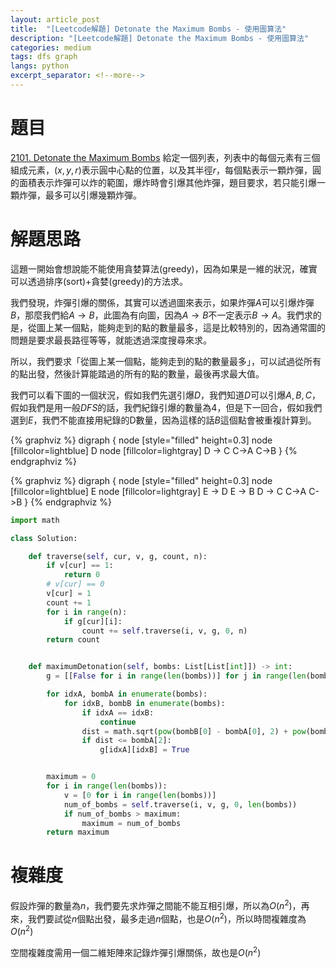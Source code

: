 ```yaml
---
layout: article_post
title:  "[Leetcode解題] Detonate the Maximum Bombs - 使用圖算法"
description: "[Leetcode解題] Detonate the Maximum Bombs - 使用圖算法"
categories: medium
tags: dfs graph
langs: python
excerpt_separator: <!--more-->
---
```


# 題目
[2101. Detonate the Maximum Bombs](https://leetcode.com/problems/detonate-the-maximum-bombs/)
給定一個列表，列表中的每個元素有三個組成元素，$(x, y, r)$表示圓中心點的位置，以及其半徑$r$，每個點表示一顆炸彈，圓的面積表示炸彈可以炸的範圍，爆炸時會引爆其他炸彈，題目要求，若只能引爆一顆炸彈，最多可以引爆幾顆炸彈。

<!--more-->

# 解題思路

這題一開始會想說能不能使用貪婪算法(greedy)，因為如果是一維的狀況，確實可以透過排序(sort)+貪婪(greedy)的方法求。

我們發現，炸彈引爆的關係，其實可以透過圖來表示，如果炸彈$A$可以引爆炸彈$B$，那麼我們給$A \rightarrow B$，此圖為有向圖，因為$A \rightarrow B$不一定表示$B \rightarrow A$。我們求的是，從圖上某一個點，能夠走到的點的數量最多，這是比較特別的，因為通常圖的問題是要求最長路徑等等，就能透過深度搜尋來求。

所以，我們要求「從圖上某一個點，能夠走到的點的數量最多」，可以試過從所有的點出發，然後計算能踏過的所有的點的數量，最後再求最大值。

我們可以看下圖的一個狀況，假如我們先選引爆$D$，我們知道$D$可以引爆$A, B, C$，假如我們是用一般$DFS$的話，我們紀錄引爆的數量為4，但是下一回合，假如我們選到$E$，我們不能直接用紀錄的D數量，因為這樣的話$B$這個點會被重複計算到。


{% graphviz %}
digraph {
node [style="filled" height=0.3]
node [fillcolor=lightblue] D
node [fillcolor=lightgray]
D -> C
C->A
C->B
}
{% endgraphviz %}

{% graphviz %}
digraph {
node [style="filled" height=0.3]
node [fillcolor=lightblue] E
node [fillcolor=lightgray]
E -> D
E -> B
D -> C
C->A
C->B
}
{% endgraphviz %}



```python
import math

class Solution:

    def traverse(self, cur, v, g, count, n):
        if v[cur] == 1:
            return 0
        # v[cur] == 0
        v[cur] = 1
        count += 1
        for i in range(n):
            if g[cur][i]:
                count += self.traverse(i, v, g, 0, n)
        return count


    def maximumDetonation(self, bombs: List[List[int]]) -> int:
        g = [[False for i in range(len(bombs))] for j in range(len(bombs))]

        for idxA, bombA in enumerate(bombs):
            for idxB, bombB in enumerate(bombs):
                if idxA == idxB:
                    continue
                dist = math.sqrt(pow(bombB[0] - bombA[0], 2) + pow(bombB[1] - bombA[1], 2))
                if dist <= bombA[2]:
                    g[idxA][idxB] = True


        maximum = 0
        for i in range(len(bombs)):
            v = [0 for i in range(len(bombs))]
            num_of_bombs = self.traverse(i, v, g, 0, len(bombs))
            if num_of_bombs > maximum:
                maximum = num_of_bombs
        return maximum

```

# 複雜度

假設炸彈的數量為$n$，我們要先求炸彈之間能不能互相引爆，所以為$O(n^2)$，再來，我們要試從$n$個點出發，最多走過$n$個點，也是$O(n^2)$，所以時間複雜度為$O(n^2)$

空間複雜度需用一個二維矩陣來記錄炸彈引爆關係，故也是$O(n^2)$